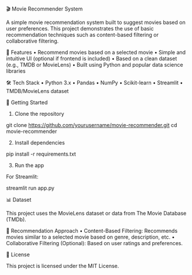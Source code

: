 🎬 Movie Recommender System

A simple movie recommendation system built to suggest movies based on user preferences. This project demonstrates the use of basic recommendation techniques such as content-based filtering or collaborative filtering.

📌 Features
	•	Recommend movies based on a selected movie
	•	Simple and intuitive UI (optional if frontend is included)
	•	Based on a clean dataset (e.g., TMDB or MovieLens)
	•	Built using Python and popular data science libraries

🛠 Tech Stack
	•	Python 3.x
	•	Pandas
	•	NumPy
	•	Scikit-learn
	•	Streamlit
	•	TMDB/MovieLens dataset

🚀 Getting Started

1. Clone the repository

git clone https://github.com/yourusername/movie-recommender.git
cd movie-recommender

2. Install dependencies

pip install -r requirements.txt

3. Run the app

For Streamlit:

streamlit run app.py

📊 Dataset

This project uses the MovieLens dataset or data from The Movie Database (TMDb).

🧠 Recommendation Approach
	•	Content-Based Filtering: Recommends movies similar to a selected movie based on genre, description, etc.
	•	Collaborative Filtering (Optional): Based on user ratings and preferences.

📄 License

This project is licensed under the MIT License.
